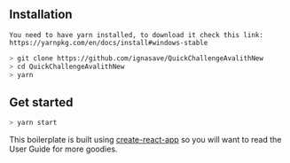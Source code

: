 
## Installation
    You need to have yarn installed, to download it check this link: 
    https://yarnpkg.com/en/docs/install#windows-stable
```bash
> git clone https://github.com/ignasave/QuickChallengeAvalithNew
> cd QuickChallengeAvalithNew
> yarn
```

## Get started

```bash
> yarn start
```

This boilerplate is built using [create-react-app](https://github.com/facebook/create-react-app) so you will want to read the User Guide for more goodies.
